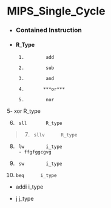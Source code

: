 # MIPS_Single_Cycle


- ###    Contained Instruction

- ####   R_Type

       1.        add       

       2.        sub       

       3.        and      

       4.       ***or***

       5.        nor       

5- xor       R_type

6.      sll       R_type

>7.      sllv      R_type

8.      lw        i_type
        - ffgfggcgvg

9.      sw        i_type

10.     beq      i_type

- addi     i_type

- j        j_type



